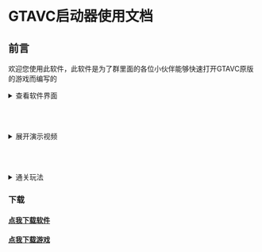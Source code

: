 # GTAVC启动器使用文档
## 前言
欢迎您使用此软件，此软件是为了群里面的各位小伙伴能够快速打开GTAVC原版的游戏而编写的

<details>

<summary>查看软件界面</summary>

## 关于软件

### 界面
![软件界面](src/jm.png)

</details>

<br/><br/>

<details>

<summary>展开演示视频</summary>

<!-- [解压演示](/src/jy.mp4 ':include :type=video width=100% height=400px controls') -->
#### 解压全过程

![解压全过程](/src/jy.gif)<br/>
[高清视频点我查看](/jy.html)
<!-- <video controls width="768px" height="432px" source src="/src/jy.mp4" type="video/mp4"></video> -->
	
	
#### 简单快捷的DirectX修复
![快速打开DX修复工具全自动修复](/src/dx.gif)

#### 快速启动游戏
![点击即可启动](/src/lun.gif)

</details>

<br/><br/>

<details>

<summary>通关玩法</summary>

#### 通关玩法
<iframe src="//player.bilibili.com/player.html?aid=421854885&bvid=BV1v3411t7zQ&cid=445817165&page=1" scrolling="no" border="0" frameborder="no" framespacing="0" allowfullscreen="true" width="900px" height="600px"> </iframe>

</details>

### 下载
#### <a href="https://sgss-1304995454.cos.ap-guangzhou.myqcloud.com/software/GTAVC%E5%90%AF%E5%8A%A8%E5%99%A8.exe">点我下载软件</a><br/>
#### <a href="../src/gtavc.zip" download="gtavc.zip">点我下载游戏</a>